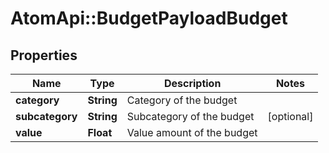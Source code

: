 # AtomApi::BudgetPayloadBudget

## Properties
Name | Type | Description | Notes
------------ | ------------- | ------------- | -------------
**category** | **String** | Category of the budget | 
**subcategory** | **String** | Subcategory of the budget | [optional] 
**value** | **Float** | Value amount of the budget | 


